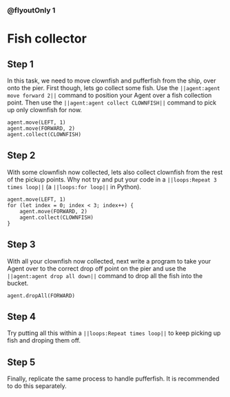 ### @flyoutOnly 1


# Fish collector


## Step 1

In this task, we need to move clownfish and pufferfish from the ship, over onto the pier.
First though, lets go collect some fish. Use the ``||agent:agent move forward 2||`` command 
to position your Agent over a fish collection point. 
Then use the ``||agent:agent collect CLOWNFISH||`` 
command to pick up only clownfish for now.

```blocks
agent.move(LEFT, 1)
agent.move(FORWARD, 2)
agent.collect(CLOWNFISH)
```

## Step 2
With some clownfish now collected, lets also collect clownfish from the rest of
the pickup points. Why not try and put your code in a ``||loops:Repeat 3 times loop||`` 
(a ``||loops:for loop||`` in Python).

```blocks
agent.move(LEFT, 1)
for (let index = 0; index < 3; index++) {
    agent.move(FORWARD, 2)
    agent.collect(CLOWNFISH)
}

```

## Step 3
With all your clownfish now collected, next write a program to take your Agent
over to the correct drop off point on the pier and use the ``||agent:agent drop all down||``
command to drop all the fish into the bucket.

```ghost
agent.dropAll(FORWARD)
```

## Step 4
Try putting all this within a ``||loops:Repeat times loop||`` to keep picking up 
fish and droping them off.

## Step 5
Finally, replicate the same process to handle pufferfish. It is recommended to do
this separately.
